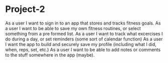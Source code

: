 # Project-2
<!---USER STORY--->
As a user I want to sign in to an app that stores and tracks fitness goals.
As a user I want to be able to save my own fitness routines, or select something
from a pre formed list.
As a user I want to track what excercises I do during a day, or set reminders (some sort of calendar function)
As a user I want the app to build and securely save my profile (including what I did, when, reps, set, etc.)
As a user I want to be able to add notes or comments to the stuff somewhere in the app (maybe).

